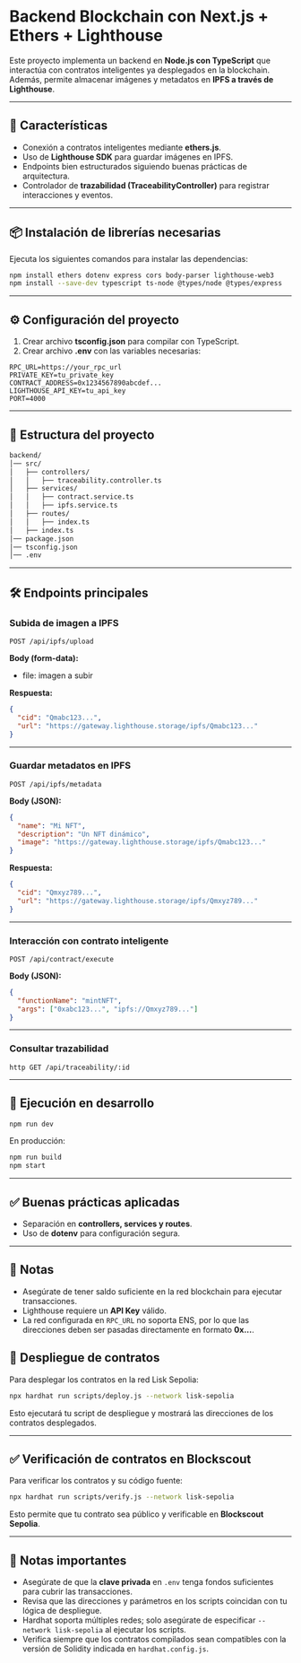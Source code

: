 # Backend Blockchain con Next.js + Ethers + Lighthouse

Este proyecto implementa un backend en **Node.js con TypeScript** que interactúa con contratos inteligentes ya desplegados en la blockchain. Además, permite almacenar imágenes y metadatos en **IPFS a través de Lighthouse**.

---

## 🚀 Características

- Conexión a contratos inteligentes mediante **ethers.js**.  
- Uso de **Lighthouse SDK** para guardar imágenes en IPFS.  
- Endpoints bien estructurados siguiendo buenas prácticas de arquitectura.  
- Controlador de **trazabilidad (TraceabilityController)** para registrar interacciones y eventos.  

---

## 📦 Instalación de librerías necesarias

Ejecuta los siguientes comandos para instalar las dependencias:

```sh
npm install ethers dotenv express cors body-parser lighthouse-web3
npm install --save-dev typescript ts-node @types/node @types/express
```

---

## ⚙️ Configuración del proyecto

1. Crear archivo **tsconfig.json** para compilar con TypeScript.
2. Crear archivo **.env** con las variables necesarias:

```env
RPC_URL=https://your_rpc_url
PRIVATE_KEY=tu_private_key
CONTRACT_ADDRESS=0x1234567890abcdef...
LIGHTHOUSE_API_KEY=tu_api_key
PORT=4000
```

---

## 📂 Estructura del proyecto

```txt
backend/
│── src/
│   ├── controllers/
│   │   ├── traceability.controller.ts
│   ├── services/
│   │   ├── contract.service.ts
│   │   ├── ipfs.service.ts
│   ├── routes/
│   │   ├── index.ts
│   ├── index.ts
│── package.json
│── tsconfig.json
│── .env
```

---

## 🛠️ Endpoints principales

### Subida de imagen a IPFS
```http
POST /api/ipfs/upload
```  
**Body (form-data):**
- file: imagen a subir  

**Respuesta:**
```json
{
  "cid": "Qmabc123...",
  "url": "https://gateway.lighthouse.storage/ipfs/Qmabc123..."
}
```

---

### Guardar metadatos en IPFS
```http
POST /api/ipfs/metadata
```  
**Body (JSON):**
```json
{
  "name": "Mi NFT",
  "description": "Un NFT dinámico",
  "image": "https://gateway.lighthouse.storage/ipfs/Qmabc123..."
}
```

**Respuesta:**
```json
{
  "cid": "Qmxyz789...",
  "url": "https://gateway.lighthouse.storage/ipfs/Qmxyz789..."
}
```

---

### Interacción con contrato inteligente
```http
POST /api/contract/execute
```  
**Body (JSON):**
```json
{
  "functionName": "mintNFT",
  "args": ["0xabc123...", "ipfs://Qmxyz789..."]
}
```

---

### Consultar trazabilidad
``http
GET /api/traceability/:id
``  

---

## 🧪 Ejecución en desarrollo

```sh
npm run dev
```

En producción:

```sh
npm run build
npm start
```

---

## ✅ Buenas prácticas aplicadas
- Separación en **controllers, services y routes**.  
- Uso de **dotenv** para configuración segura.  

---

## 📌 Notas
- Asegúrate de tener saldo suficiente en la red blockchain para ejecutar transacciones.  
- Lighthouse requiere un **API Key** válido.  
- La red configurada en `RPC_URL` no soporta ENS, por lo que las direcciones deben ser pasadas directamente en formato **0x...**.  

## 🚀 Despliegue de contratos

Para desplegar los contratos en la red Lisk Sepolia:

```sh
npx hardhat run scripts/deploy.js --network lisk-sepolia
```

Esto ejecutará tu script de despliegue y mostrará las direcciones de los contratos desplegados.

---

## ✅ Verificación de contratos en Blockscout

Para verificar los contratos y su código fuente:

```sh
npx hardhat run scripts/verify.js --network lisk-sepolia
```

Esto permite que tu contrato sea público y verificable en **Blockscout Sepolia**.

---

## 📝 Notas importantes

- Asegúrate de que la **clave privada** en `.env` tenga fondos suficientes para cubrir las transacciones.  
- Revisa que las direcciones y parámetros en los scripts coincidan con tu lógica de despliegue.  
- Hardhat soporta múltiples redes; solo asegúrate de especificar `--network lisk-sepolia` al ejecutar los scripts.  
- Verifica siempre que los contratos compilados sean compatibles con la versión de Solidity indicada en `hardhat.config.js`.  
